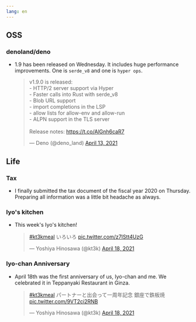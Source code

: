 ```yaml
---
lang: en
---
```


## OSS

### denoland/deno

- 1.9 has been released on Wednesday. It includes huge performance improvements. One is `serde_v8` and one is `hyper ops`.

  <blockquote class="twitter-tweet"><p lang="en" dir="ltr">v1.9.0 is released:<br>- HTTP/2 server support via Hyper<br>- Faster calls into Rust with serde_v8<br>- Blob URL support<br>- import completions in the LSP<br>- allow lists for allow-env and allow-run<br>- ALPN support in the TLS server<br><br>Release notes: <a href="https://t.co/AlGnh6caR7">https://t.co/AlGnh6caR7</a></p>&mdash; Deno (@deno_land) <a href="https://twitter.com/deno_land/status/1382049535782948870?ref_src=twsrc%5Etfw">April 13, 2021</a></blockquote> <script async src="https://platform.twitter.com/widgets.js" charset="utf-8"></script>

## Life

### Tax

- I finally submitted the tax document of the fiscal year 2020 on Thursday. Preparing all information was a little bit headache as always.

### Iyo's kitchen

- This week's Iyo's kitchen!

  <blockquote class="twitter-tweet"><p lang="ja" dir="ltr"><a href="https://twitter.com/hashtag/kt3kmeal?src=hash&amp;ref_src=twsrc%5Etfw">#kt3kmeal</a> いろいろ <a href="https://t.co/z7IStt4UzG">pic.twitter.com/z7IStt4UzG</a></p>&mdash; Yoshiya Hinosawa (@kt3k) <a href="https://twitter.com/kt3k/status/1383602016597934084?ref_src=twsrc%5Etfw">April 18, 2021</a></blockquote> <script async src="https://platform.twitter.com/widgets.js" charset="utf-8"></script>

### Iyo-chan Anniversary

- April 18th was the first anniversary of us, Iyo-chan and me. We celebrated it in Teppanyaki Restaurant in Ginza.

  <blockquote class="twitter-tweet"><p lang="ja" dir="ltr"><a href="https://twitter.com/hashtag/kt3kmeal?src=hash&amp;ref_src=twsrc%5Etfw">#kt3kmeal</a> パートナーと出会って一周年記念 銀座で鉄板焼 <a href="https://t.co/9VT2ci2RNB">pic.twitter.com/9VT2ci2RNB</a></p>&mdash; Yoshiya Hinosawa (@kt3k) <a href="https://twitter.com/kt3k/status/1383793908446941194?ref_src=twsrc%5Etfw">April 18, 2021</a></blockquote> <script async src="https://platform.twitter.com/widgets.js" charset="utf-8"></script>
